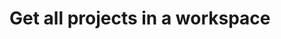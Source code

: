 #  Get all projects in a workspace

<api-endpoint openapi-path="../../api/openapi.yaml" method="GET" endpoint="/workspaces/{workspaceId}/projects"/>